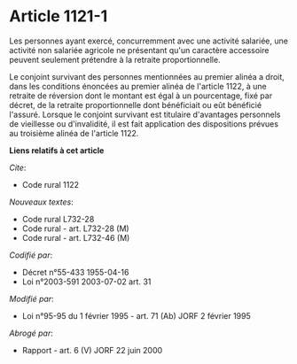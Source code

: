 # Article 1121-1

Les personnes ayant exercé, concurremment avec une activité salariée, une activité non salariée agricole ne présentant qu'un
caractère accessoire peuvent seulement prétendre à la retraite proportionnelle.

Le conjoint survivant des personnes mentionnées au premier alinéa a droit, dans les conditions énoncées au premier alinéa de
l'article 1122, à une retraite de réversion dont le montant est égal à un pourcentage, fixé par décret, de la retraite
proportionnelle dont bénéficiait ou eût bénéficié l'assuré. Lorsque le conjoint survivant est titulaire d'avantages
personnels de vieillesse ou d'invalidité, il est fait application des dispositions prévues au troisième alinéa de l'article
1122.

**Liens relatifs à cet article**

_Cite_:

  - Code rural 1122

_Nouveaux textes_:

  - Code rural L732-28
  - Code rural - art. L732-28 (M)
  - Code rural - art. L732-46 (M)

_Codifié par_:

  - Décret n°55-433 1955-04-16
  - Loi n°2003-591 2003-07-02 art. 31

_Modifié par_:

  - Loi n°95-95 du 1 février 1995 - art. 71 (Ab) JORF 2 février 1995

_Abrogé par_:

  - Rapport - art. 6 (V) JORF 22 juin 2000
